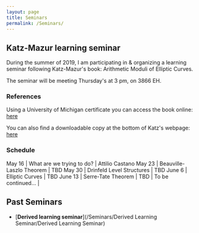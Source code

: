 ```yaml
---
layout: page
title: Seminars
permalink: /Seminars/
---
```


## Katz-Mazur learning seminar 

During the summer of 2019, I am participating in & organizing a learning seminar following Katz-Mazur's book: Arithmetic Moduli of Elliptic Curves.

The seminar will be meeting Thursday's at 3 pm, on 3866 EH.

### References

Using a University of Michigan certificate you can access the book online: [here](https://search.lib.umich.edu/articles/record/FETCH-LOGICAL-a47416-f463f39901a2fd9cfb7a461e3876fad574f47d4a8ac2cd0c35d42820089cf00e3?query=katz%20mazur&utm_source=MLibrary)

You can also find a downloadable copy at the bottom of Katz's webpage: [here](https://web.math.princeton.edu/~nmk/)


### Schedule

May 16 | What are we trying to do? | Attilio Castano
May 23 | Beauville-Laszlo Theorem | TBD
May 30 | Drinfeld Level Structures | TBD
June 6 | Elliptic Curves | TBD
June 13 | Serre-Tate Theorem | TBD
 | To be continued... |



## Past Seminars

* [**Derived learning seminar**](/Seminars/Derived Learning Seminar/Derived Learning Seminar)


